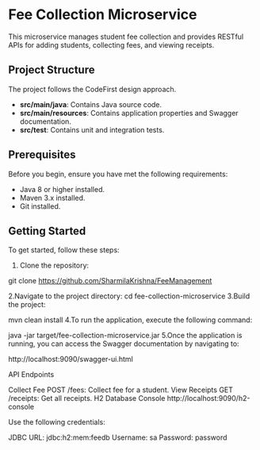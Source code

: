 # Fee Collection Microservice

This microservice manages student fee collection and provides RESTful APIs for adding students, collecting fees, and viewing receipts.

## Project Structure

The project follows the CodeFirst design approach.

- **src/main/java**: Contains Java source code.
- **src/main/resources**: Contains application properties and Swagger documentation.
- **src/test**: Contains unit and integration tests.

## Prerequisites

Before you begin, ensure you have met the following requirements:

- Java 8 or higher installed.
- Maven 3.x installed.
- Git installed.

## Getting Started

To get started, follow these steps:

1. Clone the repository:


git clone https://github.com/SharmilaKrishna/FeeManagement

2.Navigate to the project directory:
cd fee-collection-microservice
3.Build the project:

mvn clean install
4.To run the application, execute the following command:

java -jar target/fee-collection-microservice.jar
5.Once the application is running, you can access the Swagger documentation by navigating to:

http://localhost:9090/swagger-ui.html

API Endpoints

Collect Fee
POST /fees: Collect fee for a student.
View Receipts
GET /receipts: Get all receipts.
H2 Database Console
http://localhost:9090/h2-console

Use the following credentials:

JDBC URL: jdbc:h2:mem:feedb
Username: sa
Password: password

